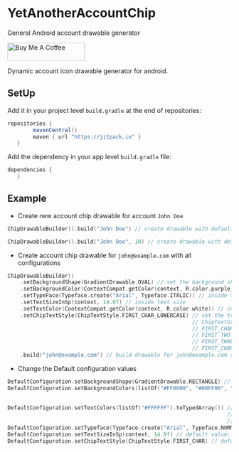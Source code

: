 # YetAnotherAccountChip
General Android account drawable generator

<a href="https://www.buymeacoffee.com/fahim44" target="_blank"><img src="https://cdn.buymeacoffee.com/buttons/default-orange.png" alt="Buy Me A Coffee" height="41" width="174"></a>

Dynamic account icon drawable generator for android.

## SetUp

Add it in your project level `build.gradle` at the end of repositories:
```gradle
repositories {
        mavenCentral()
        maven { url "https://jitpack.io" }
   }
```

Add the dependency in your app level `build.gradle` file:
```gradle
dependencies {
   }
```

## Example

- Create new account chip drawable for account `John Doe`

```kotlin
ChipDrawableBuilder().build("John Doe") // create drawable with default configuration values. Background & text colors will be calculated by string's hashCode 

ChipDrawableBuilder().build("John Doe", 10) // create drawable with default configuration values. Here, index=10. Background & text colors will be selected from the predefine color list. & select the color = color[listSize % index]
```

- Create account chip drawable for `john@example.com` with all configurations

```kotlin
ChipDrawableBuilder()
    .setBackgroundShape(GradientDrawable.OVAL) // set the background shape. Can be OVAL / RECTANGLE
    .setBackgroundColor(ContextCompat.getColor(context, R.color.purple_500)) // set background shape's color
    .setTypeFace(Typeface.create("Arial", Typeface.ITALIC)) // inside text font & style
    .setTextSizeInSp(context, 14.0f) // inside text size
    .setTextColor(ContextCompat.getColor(context, R.color.white)) // inside text color
    .setChipTextStyle(ChipTextStyle.FIRST_CHAR_LOWERCASE) // set the text character count & case
                                                          // ChipTextStyle all options are:
                                                          // FIRST_CHAR, FIRST_CHAR_UPPERCASE, FIRST_CHAR_LOWERCASE,
                                                          // FIRST_TWO_CHAR, FIRST_TWO_CHAR_UPPERCASE, FIRST_TWO_CHAR_LOWERCASE,
                                                          // FIRST_THREE_CHAR, FIRST_THREE_CHAR_UPPERCASE, FIRST_THREE_CHAR_LOWERCASE,
                                                          // FIRST_CHARS_OF_WORDS, FIRST_CHAR_OF_WORDS_UPPERCASE, FIRST_CHAR_OF_WORDS_LOWERCASE
    .build("john@example.com") // build drawable for john@example.com account name
```

- Change the Default configuration values

```kotlin
DefaultConfiguration.setBackgroundShape(GradientDrawable.RECTANGLE) // default value: OVAL
DefaultConfiguration.setBackgroundColors(listOf("#FF0000", "#00FF00", "#0000FF").toTypedArray()) // background shape's color list. 
                                                                                                 // For any item if the background color is not set, color will be selected from this list.
                                                                                                 // default values: Amber, Orange, Red, Lime, Light green, green, teal, cyan, light blue, blue, indigo, pink, purple, deep purple, blue gray
DefaultConfiguration.setTextColors(listOf("#FFFFFF").toTypedArray()) // text color list.
                                                                     // For any item if the text color is not set, one color will be selected from this list.
                                                                     // default values: white
DefaultConfiguration.setTypeface(Typeface.create("Arial", Typeface.NORMAL)) // default value: DEFAULT_BOLD
DefaultConfiguration.setTextSizeInSp(context, 14.0f) // default value: 50 pixel
DefaultConfiguration.setChipTextStyle(ChipTextStyle.FIRST_CHAR) // default value: FIRST_CHAR_UPPERCASE
```
